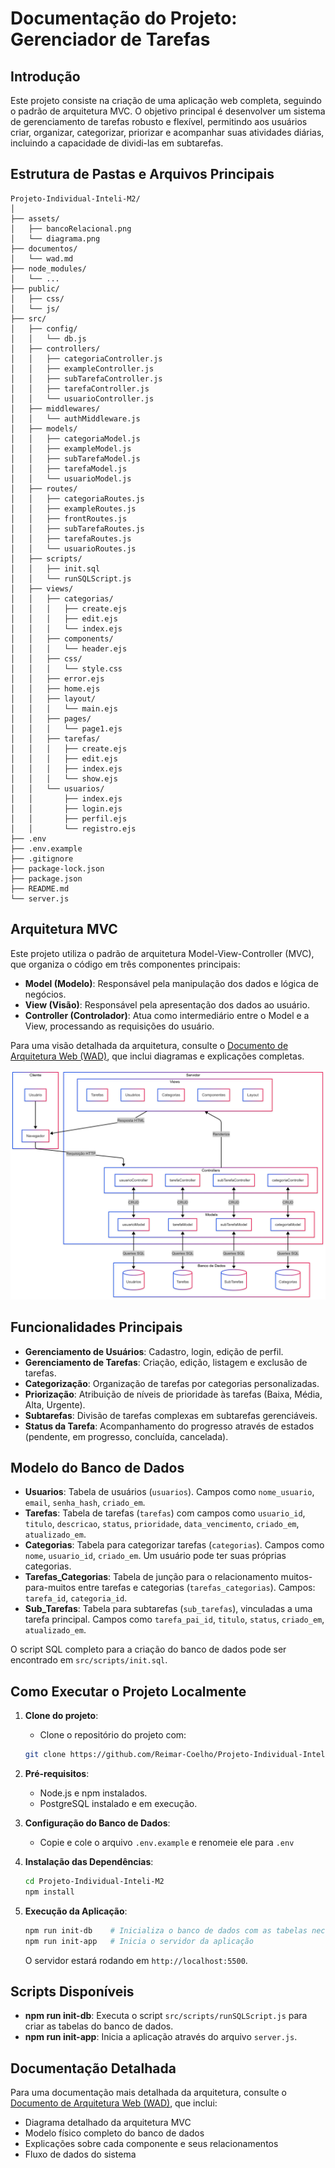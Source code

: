 # Documentação do Projeto: Gerenciador de Tarefas

## Introdução

Este projeto consiste na criação de uma aplicação web completa, seguindo o padrão de arquitetura MVC. O objetivo principal é desenvolver um sistema de gerenciamento de tarefas robusto e flexível, permitindo aos usuários criar, organizar, categorizar, priorizar e acompanhar suas atividades diárias, incluindo a capacidade de dividi-las em subtarefas.

## Estrutura de Pastas e Arquivos Principais

```
Projeto-Individual-Inteli-M2/
│
├── assets/                
│   ├── bancoRelacional.png
│   └── diagrama.png
├── documentos/           
│   └── wad.md
├── node_modules/                
│   └── ...
├── public/
│   ├── css/
│   └── js/
├── src/                
│   ├── config/
│   │   └── db.js
│   ├── controllers/
│   │   ├── categoriaController.js
│   │   ├── exampleController.js
│   │   ├── subTarefaController.js
│   │   ├── tarefaController.js
│   │   └── usuarioController.js
│   ├── middlewares/
│   │   └── authMiddleware.js
│   ├── models/
│   │   ├── categoriaModel.js
│   │   ├── exampleModel.js
│   │   ├── subTarefaModel.js
│   │   ├── tarefaModel.js
│   │   └── usuarioModel.js
│   ├── routes/
│   │   ├── categoriaRoutes.js
│   │   ├── exampleRoutes.js
│   │   ├── frontRoutes.js
│   │   ├── subTarefaRoutes.js
│   │   ├── tarefaRoutes.js
│   │   └── usuarioRoutes.js
│   ├── scripts/
│   │   ├── init.sql
│   │   └── runSQLScript.js
│   ├── views/
│   │   ├── categorias/
│   │   │   ├── create.ejs
│   │   │   ├── edit.ejs
│   │   │   └── index.ejs
│   │   ├── components/
│   │   │   └── header.ejs
│   │   ├── css/
│   │   │   └── style.css
│   │   ├── error.ejs
│   │   ├── home.ejs
│   │   ├── layout/
│   │   │   └── main.ejs
│   │   ├── pages/
│   │   │   └── page1.ejs
│   │   ├── tarefas/
│   │   │   ├── create.ejs
│   │   │   ├── edit.ejs
│   │   │   ├── index.ejs
│   │   │   └── show.ejs
│   │   └── usuarios/
│   │       ├── index.ejs
│   │       ├── login.ejs
│   │       ├── perfil.ejs
│   │       └── registro.ejs
├── .env            
├── .env.example               
├── .gitignore              
├── package-lock.json
├── package.json               
├── README.md
└── server.js                      
```

## Arquitetura MVC

Este projeto utiliza o padrão de arquitetura Model-View-Controller (MVC), que organiza o código em três componentes principais:

- **Model (Modelo)**: Responsável pela manipulação dos dados e lógica de negócios.
- **View (Visão)**: Responsável pela apresentação dos dados ao usuário.
- **Controller (Controlador)**: Atua como intermediário entre o Model e a View, processando as requisições do usuário.

Para uma visão detalhada da arquitetura, consulte o [Documento de Arquitetura Web (WAD)](./documentos/wad.md), que inclui diagramas e explicações completas.

![Diagrama de Arquitetura MVC](./assets/diagrama.png)

## Funcionalidades Principais

- **Gerenciamento de Usuários**: Cadastro, login, edição de perfil.
- **Gerenciamento de Tarefas**: Criação, edição, listagem e exclusão de tarefas.
- **Categorização**: Organização de tarefas por categorias personalizadas.
- **Priorização**: Atribuição de níveis de prioridade às tarefas (Baixa, Média, Alta, Urgente).
- **Subtarefas**: Divisão de tarefas complexas em subtarefas gerenciáveis.
- **Status da Tarefa**: Acompanhamento do progresso através de estados (pendente, em progresso, concluída, cancelada).

## Modelo do Banco de Dados

-   **Usuarios**: Tabela de usuários (`usuarios`). Campos como `nome_usuario`, `email`, `senha_hash`, `criado_em`.
-   **Tarefas**: Tabela de tarefas (`tarefas`) com campos como `usuario_id`, `titulo`, `descricao`, `status`, `prioridade`, `data_vencimento`, `criado_em`, `atualizado_em`.
-   **Categorias**: Tabela para categorizar tarefas (`categorias`). Campos como `nome`, `usuario_id`, `criado_em`. Um usuário pode ter suas próprias categorias.
-   **Tarefas_Categorias**: Tabela de junção para o relacionamento muitos-para-muitos entre tarefas e categorias (`tarefas_categorias`). Campos: `tarefa_id`, `categoria_id`.
-   **Sub_Tarefas**: Tabela para subtarefas (`sub_tarefas`), vinculadas a uma tarefa principal. Campos como `tarefa_pai_id`, `titulo`, `status`, `criado_em`, `atualizado_em`.

O script SQL completo para a criação do banco de dados pode ser encontrado em `src/scripts/init.sql`.

## Como Executar o Projeto Localmente

1.  **Clone do projeto**:
    -   Clone o repositório do projeto com: 
    ```bash 
    git clone https://github.com/Reimar-Coelho/Projeto-Individual-Inteli-M2.git
    ```

2.  **Pré-requisitos**:
    -   Node.js e npm instalados.
    -   PostgreSQL instalado e em execução.

3.  **Configuração do Banco de Dados**:
    -   Copie e cole o arquivo `.env.example` e renomeie ele para `.env`

4.  **Instalação das Dependências**:
    ```bash
    cd Projeto-Individual-Inteli-M2
    npm install
    ```

5.  **Execução da Aplicação**:
    ```bash
    npm run init-db    # Inicializa o banco de dados com as tabelas necessárias
    npm run init-app   # Inicia o servidor da aplicação
    ```
    O servidor estará rodando em `http://localhost:5500`.

## Scripts Disponíveis

- **npm run init-db**: Executa o script `src/scripts/runSQLScript.js` para criar as tabelas do banco de dados.
- **npm run init-app**: Inicia a aplicação através do arquivo `server.js`.

## Documentação Detalhada

Para uma documentação mais detalhada da arquitetura, consulte o [Documento de Arquitetura Web (WAD)](./documentos/wad.md), que inclui:

- Diagrama detalhado da arquitetura MVC
- Modelo físico completo do banco de dados
- Explicações sobre cada componente e seus relacionamentos
- Fluxo de dados do sistema
